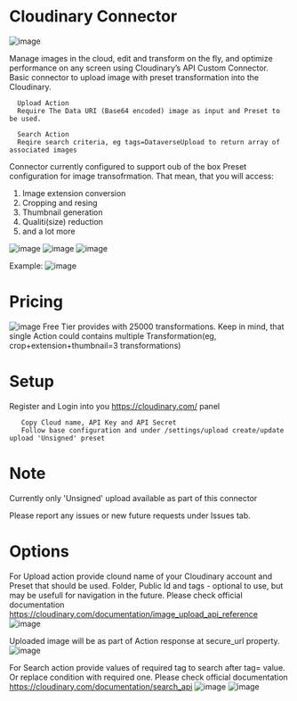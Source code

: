 # Cloudinary Connector

![image](https://user-images.githubusercontent.com/1761348/124588427-74573b80-de61-11eb-922d-8a8761ec4f7b.png)

Manage images in the cloud, edit and transform on the fly, and optimize performance on any screen using Cloudinary’s API Custom Connector.
Basic connector to upload image with preset transformation into the Cloudinary.

      Upload Action
      Require The Data URI (Base64 encoded) image as input and Preset to be used.
      
      Search Action
      Reqire search criteria, eg tags=DataverseUpload to return array of associated images

Connector currently configured to support oub of the box Preset configuration for image transofrmation. That mean, that you will access:
1. Image extension conversion
2. Cropping and resing
3. Thumbnail generation
4. Qualiti(size) reduction
5. and a lot more

![image](https://user-images.githubusercontent.com/1761348/124631731-56530080-de8c-11eb-8dc7-1fcdbe870d77.png)
![image](https://user-images.githubusercontent.com/1761348/124631785-636fef80-de8c-11eb-9a2d-333d7df70a45.png)
![image](https://user-images.githubusercontent.com/1761348/124631862-771b5600-de8c-11eb-9c80-4004c49c49cc.png)

Example:
![image](https://user-images.githubusercontent.com/1761348/124634127-a763f400-de8e-11eb-941a-db993a4a2625.png)


# Pricing
![image](https://user-images.githubusercontent.com/1761348/124632168-c19cd280-de8c-11eb-9f68-711d13897db0.png)
Free Tier provides with 25000 transformations. Keep in mind, that single Action could contains multiple Transformation(eg, crop+extension+thumbnail=3 transformations)

# Setup

Register and Login into you https://cloudinary.com/ panel
       
       Copy Cloud name, API Key and API Secret
       Follow base configuration and under /settings/upload create/update upload 'Unsigned' preset
       
       
       
# Note
Currently only 'Unsigned' upload available as part of this connector

Please report any issues or new future requests under Issues tab.

# Options
For Upload action provide clound name of your Cloudinary account and Preset that should be used. Folder, Public Id and tags - optional to use, but may be usefull for navigation in the future. Please check official documentation https://cloudinary.com/documentation/image_upload_api_reference
![image](https://user-images.githubusercontent.com/1761348/124586480-26d9cf00-de5f-11eb-9008-af01c1e5a67b.png)

Uploaded image will be as part of Action response at secure_url property.
![image](https://user-images.githubusercontent.com/1761348/124586555-41ac4380-de5f-11eb-9890-5108fd238c9b.png)

For Search action provide values of required tag to search after tag= value. Or replace condition with required one.
Please check official documentation https://cloudinary.com/documentation/search_api
![image](https://user-images.githubusercontent.com/1761348/124586517-33f6be00-de5f-11eb-98e9-10d9091ebf79.png)
![image](https://user-images.githubusercontent.com/1761348/124586606-4f61c900-de5f-11eb-8ab2-4fd3062c0186.png)
